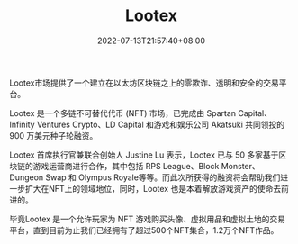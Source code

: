 ﻿---
weight: 
title: "Lootex"
description: "Lootex Marketplace provides a zero-fraud, transparent, and safe trading platform built on Ethereum blockchain."
date: 2022-07-13T21:57:40+08:00
lastmod: 2022-07-13T16:45:40+08:00
draft: false
authors: ["qianxun"]
featuredImage: "153.png"
link: "https://zhuanlan.zhihu.com/p/456442430"
tags: ["Lootex","交易所"]
categories: ["navigation"]
navigation: ["交易所"]
lightgallery: true
toc: true
pinned: false
recommend: false
recommend1: false
---
Lootex市场提供了一个建立在以太坊区块链之上的零欺诈、透明和安全的交易平台。

Lootex 是一个多链不可替代代币 (NFT) 市场，已完成由 Spartan Capital、Infinity Ventures Crypto、LD Capital 和游戏和娱乐公司 Akatsuki 共同领投的 900 万美元种子轮融资。



Lootex 首席执行官兼联合创始人 Justine Lu 表示，Lootex 已与 50 多家基于区块链的游戏运营商进行合作，其中包括 RPS League、Block Monster、Dungeon Swap 和 Olympus Royale等等。而此次所获得的融资将会帮助我们进一步扩大在NFT上的领域地位，同时，Lootex 也是本着解放游戏资产的使命去前进的。



毕竟Lootex 是一个允许玩家为 NFT 游戏购买头像、虚拟用品和虚拟土地的交易平台，直到目前为止我们已经拥有了超过500个NFT集合，1.2万个NFT作品。